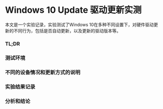 # Windows 10 Update 驱动更新实测

本文是一个实验记录，实验测试了Windows 10在多种不同设置下，对硬件驱动更新的不同行为，包括是否自动更新，以及更新的驱动版本等。

### TL;DR

### 测试环境

### 不同的设备情况和更新方式的说明

### 实验结果记录

### 分析和结论

### 



